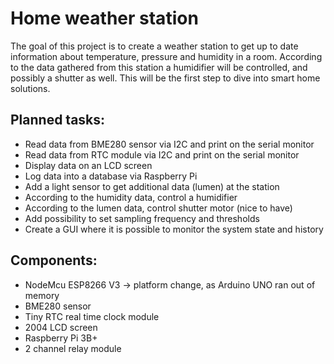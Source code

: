 # Home weather station

The goal of this project is to create a weather station to get up to date information about temperature, pressure and humidity in a room. According to the data gathered from this station a humidifier will be controlled, and possibly a shutter as well. This will be the first step to dive into smart home solutions.

## Planned tasks:
- Read data from BME280 sensor via I2C and print on the serial monitor
- Read data from RTC module via I2C and print on the serial monitor
- Display data on an LCD screen
- Log data into a database via Raspberry Pi
- Add a light sensor to get additional data (lumen) at the station
- According to the humidity data, control a humidifier
- According to the lumen data, control shutter motor (nice to have)
- Add possibility to set sampling frequency and thresholds
- Create a GUI where it is possible to monitor the system state and history

## Components:
- NodeMcu ESP8266 V3 -> platform change, as Arduino UNO ran out of memory 
- BME280 sensor
- Tiny RTC real time clock module
- 2004 LCD screen
- Raspberry Pi 3B+
- 2 channel relay module
